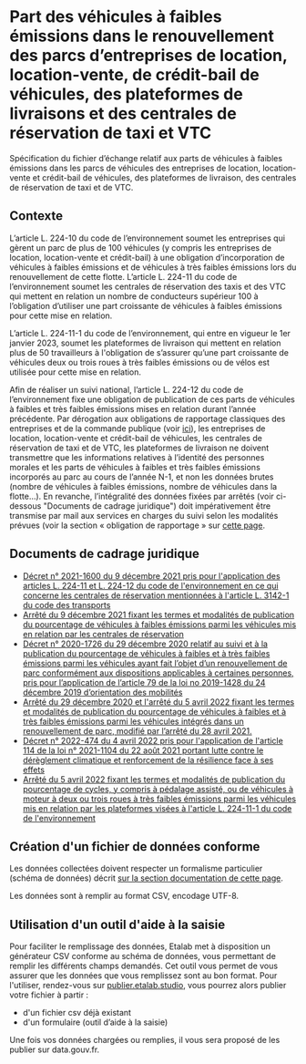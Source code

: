 # Part des véhicules à faibles émissions dans le renouvellement des parcs d’entreprises de location, location-vente, de crédit-bail de véhicules, des plateformes de livraisons et des centrales de réservation de taxi et VTC

Spécification du fichier d’échange relatif aux parts de véhicules à faibles émissions dans les parcs de véhicules des entreprises de location, location-vente et crédit-bail de véhicules, des plateformes de livraison, des centrales de réservation de taxi et de VTC.

## Contexte

L’article L. 224-10 du code de l’environnement soumet les entreprises qui gèrent un parc de plus de 100 véhicules (y compris les entreprises de location, location-vente et crédit-bail) à une obligation d’incorporation de véhicules à faibles émissions et de véhicules à très faibles émissions lors du renouvellement de cette flotte. L’article L. 224-11 du code de l’environnement soumet les centrales de réservation des taxis et des VTC qui mettent en relation un nombre de conducteurs supérieur 100 à l’obligation d’utiliser une part croissante de véhicules à faibles émissions pour cette mise en relation.  

L’article L. 224-11-1 du code de l’environnement, qui entre en vigueur le 1er janvier 2023, soumet les plateformes de livraison qui mettent en relation plus de 50 travailleurs à l'obligation de s’assurer qu’une part croissante de véhicules deux ou trois roues à très faibles émissions ou de vélos est utilisée pour cette mise en relation.

Afin de réaliser un suivi national, l’article L. 224-12 du code de l’environnement fixe une obligation de publication de ces parts de véhicules à faibles et très faibles émissions mises en relation durant l’année précédente. Par dérogation aux obligations de rapportage classiques des entreprises et de la commande publique (voir [ici](https://schema.data.gouv.fr/etalab/schema-vehicules-faibles-emissions-renouvellement-parc/latest.html)), les entreprises de location, location-vente et crédit-bail de véhicules, les centrales de réservation de taxi et de VTC, les plateformes de livraison ne doivent transmettre que les informations relatives à l’identité des personnes morales et les parts de véhicules à faibles et très faibles émissions incorporés au parc au cours de l’année N-1, et non les données brutes (nombre de véhicules à faibles émissions, nombre de véhicules dans la flotte…). En revanche, l’intégralité des données fixées par arrêtés (voir ci-dessous "Documents de cadrage juridique") doit impérativement être transmise par mail aux services en charges du suivi selon les modalités prévues (voir la section « obligation de rapportage » sur [cette page](https://www.ecologie.gouv.fr/developper-lautomobile-propre-et-voitures-electriques).

## Documents de cadrage juridique

- [Décret n° 2021-1600 du 9 décembre 2021 pris pour l'application des articles L. 224-11 et L. 224-12 du code de l'environnement en ce qui concerne les centrales de réservation mentionnées à l'article L. 3142-1 du code des transports](https://www.legifrance.gouv.fr/jorf/id/JORFTEXT000044464309)
- [Arrêté du 9 décembre 2021 fixant les termes et modalités de publication du pourcentage de véhicules à faibles émissions parmi les véhicules mis en relation par les centrales de réservation](https://www.legifrance.gouv.fr/loda/id/JORFTEXT000044464353/2022-03-01/)
- [Décret n° 2020-1726 du 29 décembre 2020 relatif au suivi et à la publication du pourcentage de véhicules à faibles et à très faibles émissions parmi les véhicules ayant fait l’objet d’un renouvellement de parc conformément aux dispositions applicables à certaines personnes, pris pour l’application de l’article 79 de la loi no 2019-1428 du 24 décembre 2019 d’orientation des mobilités](https://www.legifrance.gouv.fr/jorf/id/JORFTEXT000042754268)
- [Arrêté du 29 décembre 2020 et l'arrêté du 5 avril 2022 fixant les termes et modalités de publication du pourcentage de véhicules à faibles et à très faibles émissions parmi les véhicules intégrés dans un renouvellement de parc, modifié par l’arrêté du 28 avril 2021.](https://www.legifrance.gouv.fr/loda/id/JORFTEXT000042754492)
- [Décret n° 2022-474 du 4 avril 2022 pris pour l'application de l'article 114 de la loi n° 2021-1104 du 22 août 2021 portant lutte contre le dérèglement climatique et renforcement de la résilience face à ses effets](https://www.legifrance.gouv.fr/jorf/id/JORFTEXT000045470632)
- [Arrêté du 5 avril 2022 fixant les termes et modalités de publication du pourcentage de cycles, y compris à pédalage assisté, ou de véhicules à moteur à deux ou trois roues à très faibles émissions parmi les véhicules mis en relation par les plateformes visées à l'article L. 224-11-1 du code de l'environnement](https://www.legifrance.gouv.fr/jorf/id/JORFTEXT000045590767)

## Création d'un fichier de données conforme

Les données collectées doivent respecter un formalisme particulier (schéma de données) décrit [sur la section documentation de cette page](https://schema.data.gouv.fr/etalab/schema-vehicules-faibles-emissions-renouvellement-parc-synthese/latest/documentation.html).

Les données sont à remplir au format CSV, encodage UTF-8.

## Utilisation d'un outil d'aide à la saisie

Pour faciliter le remplissage des données, Etalab met à disposition un générateur CSV conforme au schéma de données, vous permettant de remplir les différents champs demandés. Cet outil vous permet de vous assurer que les données que vous remplissez sont au bon format. Pour l'utiliser, rendez-vous sur [publier.etalab.studio](https://publier.etalab.studio/select?schema=etalab%2Fschema-vehicules-faibles-emissions-renouvellement-parc-synthese), vous pourrez alors publier votre fichier à partir :
- d'un fichier csv déjà existant
- d'un formulaire (outil d’aide à la saisie) 

Une fois vos données chargées ou remplies, il vous sera proposé de les publier sur data.gouv.fr.
